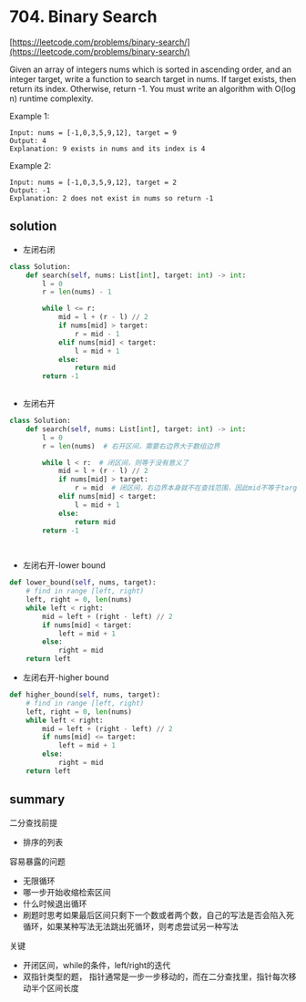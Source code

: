 # 704. Binary Search

[https://leetcode.com/problems/binary-search/](https://leetcode.com/problems/binary-search/)

Given an array of integers nums which is sorted in ascending order, and an integer target, write a function to search target in nums. If target exists, then return its index. Otherwise, return -1.
You must write an algorithm with O(log n) runtime complexity.


Example 1:
```text
Input: nums = [-1,0,3,5,9,12], target = 9
Output: 4
Explanation: 9 exists in nums and its index is 4
```

Example 2:
```text
Input: nums = [-1,0,3,5,9,12], target = 2
Output: -1
Explanation: 2 does not exist in nums so return -1
```

## solution

- 左闭右闭
```python
class Solution:
    def search(self, nums: List[int], target: int) -> int:
        l = 0
        r = len(nums) - 1

        while l <= r:
            mid = l + (r - l) // 2
            if nums[mid] > target:
                r = mid - 1
            elif nums[mid] < target:
                l = mid + 1
            else:
                return mid
        return -1
      
```

- 左闭右开
```python
class Solution:
    def search(self, nums: List[int], target: int) -> int:
        l = 0
        r = len(nums)  # 右开区间，需要右边界大于数组边界

        while l < r:  # 闭区间，则等于没有意义了
            mid = l + (r - l) // 2
            if nums[mid] > target:
                r = mid  # 闭区间，右边界本身就不在查找范围，因此mid不等于target也不在区间内
            elif nums[mid] < target:
                l = mid + 1
            else:
                return mid
        return -1

       
```



- 左闭右开-lower bound
```python
def lower_bound(self, nums, target):
    # find in range [left, right)
    left, right = 0, len(nums)
    while left < right:
        mid = left + (right - left) // 2
        if nums[mid] < target:
            left = mid + 1
        else:
            right = mid
    return left
```

- 左闭右开-higher bound
```python
def higher_bound(self, nums, target):
    # find in range [left, right)
    left, right = 0, len(nums)
    while left < right:
        mid = left + (right - left) // 2
        if nums[mid] <= target:
            left = mid + 1
        else:
            right = mid
    return left
```


## summary

二分查找前提
- 排序的列表

容易暴露的问题
- 无限循环
- 哪一步开始收缩检索区间
- 什么时候退出循环
- 刷题时思考如果最后区间只剩下一个数或者两个数，自己的写法是否会陷入死循环，如果某种写法无法跳出死循环，则考虑尝试另一种写法

关键
- 开闭区间，while的条件，left/right的迭代
- 双指针类型的题， 指针通常是一步一步移动的，而在二分查找里，指针每次移动半个区间长度